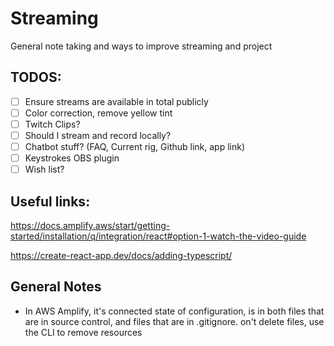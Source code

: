 # Streaming


General note taking and ways to improve streaming and project

## TODOS:

- [ ] Ensure streams are available in total publicly
- [ ] Color correction, remove yellow tint
- [ ] Twitch Clips?
- [ ] Should I stream and record locally?
- [ ] Chatbot stuff?  (FAQ, Current rig, Github link, app link)
- [ ] Keystrokes OBS plugin
- [ ] Wish list?

## Useful links:

https://docs.amplify.aws/start/getting-started/installation/q/integration/react#option-1-watch-the-video-guide

https://create-react-app.dev/docs/adding-typescript/

## General Notes

- In AWS Amplify, it's connected state of configuration, is in both files that are in source control, and files that are in .gitignore.
on't delete files, use the CLI to remove resources



